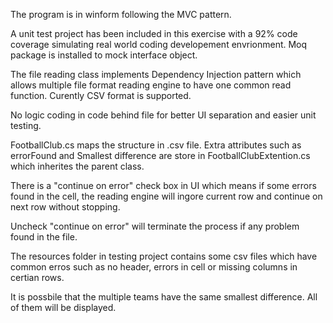 The program is in winform following the MVC pattern.

A unit test project has been included in this exercise with a 92% code coverage simulating real world coding developement envrionment.
Moq package is installed to mock interface object.

The file reading class implements Dependency Injection pattern which allows multiple file format reading engine to have one common read function. Curently CSV format is supported.

No logic coding in code behind file for better UI separation and easier unit testing.

FootballClub.cs maps the structure in .csv file. Extra attributes such as errorFound and Smallest difference are store in FootballClubExtention.cs which inherites the parent class.

There is a "continue on error" check box in UI which means if some errors found in the cell, the reading engine will ingore current row and continue on next row without stopping.

Uncheck "continue on error" will terminate the process if any problem found in the file.

The resources folder in testing project contains some csv files which have common erros such as no header, errors in cell or missing columns in certian rows.

It is possbile that the multiple teams have the same smallest difference. All of them will be displayed.

